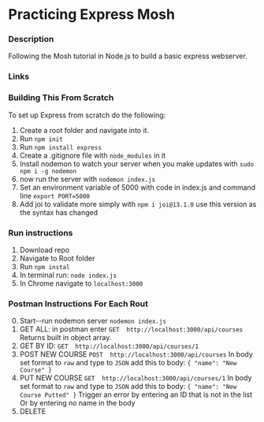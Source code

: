 # __Practicing Express Mosh__

### __Description__
Following the Mosh tutorial in Node.js to build a basic express webserver.

### __Links__



### __Building This From Scratch__
To set up Express from scratch do the following:
1. Create a root folder and navigate into it.
2. Run `npm init`
3. Run `npm install express`
4. Create a .gitignore file with `node_modules` in it
5. Install nodemon to watch your server when you make updates with `sudo npm i -g nodemon`
6. now run the server with `nodemon index.js`
7. Set an environment variable of 5000 with code in index.js and command line `export PORT=5000`
8. Add joi to validate more simply with `npm i joi@13.1.0` use this version as the syntax has changed


### __Run instructions__

1. Download repo
2. Navigate to Root folder
3. Run `npm instal`
4. In terminal run: `node index.js`
5. In Chrome navigate to `localhost:3000`

### __Postman Instructions For Each Rout__

0. Start--run nodemon server `nodemon index.js`
1. GET ALL: in postman enter `GET  http://localhost:3000/api/courses`
    Returns built in object array.
2. GET BY ID: `GET  http://localhost:3000/api/courses/1`
3. POST NEW COURSE `POST  http://localhost:3000/api/courses`
  In body set format to `raw` and type to `JSON` add this to body:
  `{ "name": "New Course" }`
4. PUT NEW COURSE `GET  http://localhost:3000/api/courses/1`
 In body set format to `raw` and type to `JSON` add this to body:
  `{ "name": "New Course Putted" }`
  Trigger an error by entering an ID that is not in the list
  Or by entering no name in the body
5. DELETE 

